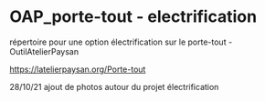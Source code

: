 # OAP_porte-tout - electrification
 répertoire pour une option électrification sur le porte-tout - OutilAtelierPaysan
 
 https://latelierpaysan.org/Porte-tout
 
 28/10/21 ajout de photos autour du projet électrification

